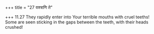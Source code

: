 +++
title = "27 वक्त्राणि ते"

+++
11.27 They rapidly enter into Your terrible mouths with cruel teeths!
Some are seen sticking in the gaps between the teeth, with their heads
crushed!
